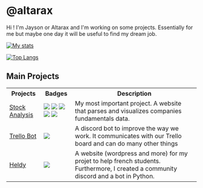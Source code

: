 # @altarax

Hi ! I'm Jayson or Altarax and I'm working on some projects. Essentially for me but maybe one day it will be useful to find my dream job.

[![My stats](https://github-readme-stats.vercel.app/api?username=altarax&count_private=true&show_icons=true&theme=cobalt)](https://github.com/altarax/github-readme-stats)

[![Top Langs](https://github-readme-stats.vercel.app/api/top-langs/?username=altarax&layout=compact&theme=cobalt)](https://github.com/altarax/github-readme-stats)

## Main Projects

<table>
    <tr>
        <th>Projects</th>
        <th>Badges</th>
        <th>Description</th>
    </tr>
    <tr>
        <td>
            <a href="https://github.com/Altarax/Stock_analysis">Stock Analysis</a>
        </td>
        <td>
            <img src="https://img.shields.io/badge/Made%20with-Python-1f425f.svg"/>
            <img src="https://img.shields.io/badge/Made%20with-Javascript-F0DB4F"/>
            <img src="https://img.shields.io/badge/Made%20with-HTML-264de4"/>
            <img src="https://img.shields.io/badge/Made%20with-CSS-E31B59"/>
            <img src="https://img.shields.io/badge/website-down-800000"/>
        </td>
        <td>
            My most important project. A website that parses and visualizes companies fundamentals data.
        </td>
    </tr>
    <tr>
        <td>
            <a href="https://github.com/Altarax/Discord_Trello_Bot">Trello Bot</a>
        </td>
        <td>
            <img src="https://img.shields.io/badge/Made%20with-Python-1f425f.svg"/>
        </td>
        <td>
            A discord bot to improve the way we work. It communicates with our Trello board and can do many other things
        </td>
    </tr>
    <tr>
        <td>
            <a href="https://github.com/Altarax/Heldy">Heldy</a>
        </td>
        <td>
            <img src="https://img.shields.io/badge/Made%20with-Python-1f425f.svg"/>
        </td>
        <td>
            A website (wordpress and more) for my projet to help french students.
            Furthermore, I created a community discord and a bot in Python.
        </td>
    </tr>
